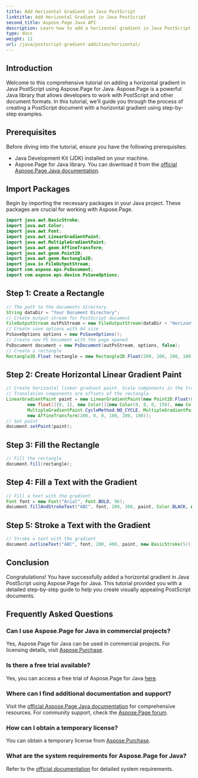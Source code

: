 ```yaml
---
title: Add Horizontal Gradient in Java PostScript
linktitle: Add Horizontal Gradient in Java PostScript
second_title: Aspose.Page Java API
description: Learn how to add a horizontal gradient in Java PostScript with Aspose.Page for Java. Create visually stunning documents effortlessly.
type: docs
weight: 11
url: /java/postscript-gradient-addition/horizontal/
---
```

## Introduction
Welcome to this comprehensive tutorial on adding a horizontal gradient in Java PostScript using Aspose.Page for Java. Aspose.Page is a powerful Java library that allows developers to work with PostScript and other document formats. In this tutorial, we'll guide you through the process of creating a PostScript document with a horizontal gradient using step-by-step examples.
## Prerequisites
Before diving into the tutorial, ensure you have the following prerequisites:
- Java Development Kit (JDK) installed on your machine.
- Aspose.Page for Java library. You can download it from the [official Aspose.Page Java documentation](https://reference.aspose.com/page/java/).
## Import Packages
Begin by importing the necessary packages in your Java project. These packages are crucial for working with Aspose.Page.
```java
import java.awt.BasicStroke;
import java.awt.Color;
import java.awt.Font;
import java.awt.LinearGradientPaint;
import java.awt.MultipleGradientPaint;
import java.awt.geom.AffineTransform;
import java.awt.geom.Point2D;
import java.awt.geom.Rectangle2D;
import java.io.FileOutputStream;
import com.aspose.eps.PsDocument;
import com.aspose.eps.device.PsSaveOptions;

```
## Step 1: Create a Rectangle
```java
// The path to the documents directory.
String dataDir = "Your Document Directory";
// Create output stream for PostScript document
FileOutputStream outPsStream = new FileOutputStream(dataDir + "HorizontalGradient_outPS.ps");
// Create save options with A4 size
PsSaveOptions options = new PsSaveOptions();
// Create new PS Document with the page opened
PsDocument document = new PsDocument(outPsStream, options, false);
// Create a rectangle
Rectangle2D.Float rectangle = new Rectangle2D.Float(200, 100, 200, 100);
```
## Step 2: Create Horizontal Linear Gradient Paint
```java
// Create horizontal linear gradient paint. Scale components in the transform must be equal to width and height of the rectangle.
// Translation components are offsets of the rectangle.
LinearGradientPaint paint = new LinearGradientPaint(new Point2D.Float(0, 0), new Point2D.Float(200, 100),
        new float[]{0, 1}, new Color[]{new Color(0, 0, 0, 150), new Color(40, 128, 70, 50)},
        MultipleGradientPaint.CycleMethod.NO_CYCLE, MultipleGradientPaint.ColorSpaceType.SRGB,
        new AffineTransform(200, 0, 0, 100, 200, 100));
// Set paint
document.setPaint(paint);
```
## Step 3: Fill the Rectangle
```java
// Fill the rectangle
document.fill(rectangle);
```
## Step 4: Fill a Text with the Gradient
```java
// Fill a text with the gradient
Font font = new Font("Arial", Font.BOLD, 96);
document.fillAndStrokeText("ABC", font, 200, 300, paint, Color.BLACK, new BasicStroke(2));
```
## Step 5: Stroke a Text with the Gradient
```java
// Stroke a text with the gradient
document.outlineText("ABC", font, 200, 400, paint, new BasicStroke(5));
```
## Conclusion
Congratulations! You have successfully added a horizontal gradient in Java PostScript using Aspose.Page for Java. This tutorial provided you with a detailed step-by-step guide to help you create visually appealing PostScript documents.
## Frequently Asked Questions
### Can I use Aspose.Page for Java in commercial projects?
Yes, Aspose.Page for Java can be used in commercial projects. For licensing details, visit [Aspose.Purchase](https://purchase.aspose.com/buy).
### Is there a free trial available?
Yes, you can access a free trial of Aspose.Page for Java [here](https://releases.aspose.com/).
### Where can I find additional documentation and support?
Visit the [official Aspose.Page Java documentation](https://reference.aspose.com/page/java/) for comprehensive resources. For community support, check the [Aspose.Page forum](https://forum.aspose.com/c/page/39).
### How can I obtain a temporary license?
You can obtain a temporary license from [Aspose.Purchase](https://purchase.aspose.com/temporary-license/).
### What are the system requirements for Aspose.Page for Java?
Refer to the [official documentation](https://reference.aspose.com/page/java/) for detailed system requirements.